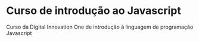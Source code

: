 # Curso de introdução ao Javascript
 Curso da Digital Innovation One de introdução à linguagem de programação Javascript
